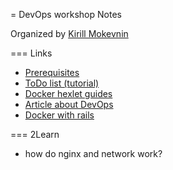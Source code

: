 = DevOps workshop Notes

Organized by [Kirill Mokevnin](https://github.com/mokevnin)

=== Links
- [Prerequisites](https://gist.github.com/mokevnin/d1a941b0a835469b9064ba24d514ffa5)
- [ToDo list (tutorial)](https://gist.github.com/mokevnin/02f84fa9d35aad2c8277b3dede147155)
- [Docker hexlet guides](https://guides.hexlet.io/docker/)
- [Article about DevOps](https://habr.com/company/jugru/blog/421757/)
- [Docker with rails](https://docs.docker.com/compose/rails/)

=== 2Learn
- how do nginx and network work?